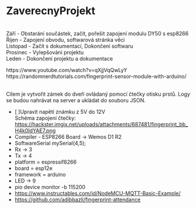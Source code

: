 # ZaverecnyProjekt
<br>Září - Obstarání součástek, začít, pořešit zapojení modulu DY50 s esp8266
<br>Říjen - Zapojení obvodu, softwarová stránka věci
<br>Listopad - Začít s dokumentací, Dokončení softwaru
<br>Prosinec - Vylepšování projektu
<br>Leden - Dokončení projektu a dokumentace
<link>https://www.youtube.com/watch?v=qXjjVqQwLyY</link>
<br> https://randomnerdtutorials.com/fingerprint-sensor-module-with-arduino/

<br> Cílem je vytvořit zámek do dveří ovládaný pomocí čtečky otisku prstů. Logy se budou nahrávat na server a ukládat do souboru JSON.

- [ ]Upravit napětí známku z 5V do 12V
<br>Schéma zapojení čtečky:
https://hackster.imgix.net/uploads/attachments/687481/fingerprint_bb_H4k0IdYAE7.png
- Compiler - ESP8266 Board -> Wemos D1 R2
- SoftwareSerial mySerial(4,5);
- Rx -> 3
- Tx -> 4
- platform = espressif8266
- board = esp12e
- framework = arduino
- LED -> 9
- pio device monitor -b 115200
- https://www.instructables.com/id/NodeMCU-MQTT-Basic-Example/
- https://github.com/adibbazli/fingerprint-attendance
